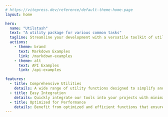 ```yaml
---
# https://vitepress.dev/reference/default-theme-home-page
layout: home

hero:
  name: "Utilstash"
  text: "A utility package for various common tasks"
  tagline: Streamline your development with a versatile toolkit of utilities.
  actions:
    - theme: brand
      text: Markdown Examples
      link: /markdown-examples
    - theme: alt
      text: API Examples
      link: /api-examples

features:
  - title: Comprehensive Utilities
    details: A wide range of utility functions designed to simplify and enhance your development workflow.
  - title: Easy Integration
    details: Quickly integrate our tools into your projects with minimal setup and effort.
  - title: Optimized for Performance
    details: Benefit from optimized and efficient functions that ensure smooth and reliable operation.
---
```


